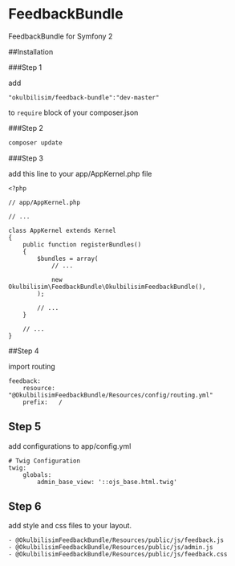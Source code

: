 FeedbackBundle
==============

FeedbackBundle for Symfony 2


##Installation

###Step 1

add
```
"okulbilisim/feedback-bundle":"dev-master"
```

to `require` block of your composer.json

###Step 2

```bash
composer update
```

###Step 3

add this line to your app/AppKernel.php file

```
<?php

// app/AppKernel.php

// ...

class AppKernel extends Kernel
{
    public function registerBundles()
    {
        $bundles = array(
            // ...

            new Okulbilisim\FeedbackBundle\OkulbilisimFeedbackBundle(),
        );

        // ...
    }

    // ...
}
```

##Step 4

import routing 

```
feedback:
    resource: "@OkulbilisimFeedbackBundle/Resources/config/routing.yml"
    prefix:   /
```

## Step 5

add configurations to app/config.yml

```
# Twig Configuration    
twig:
    globals:
        admin_base_view: '::ojs_base.html.twig'
```

## Step 6

add style and css files to your layout.

```
- @OkulbilisimFeedbackBundle/Resources/public/js/feedback.js
- @OkulbilisimFeedbackBundle/Resources/public/js/admin.js
- @OkulbilisimFeedbackBundle/Resources/public/js/feedback.css
